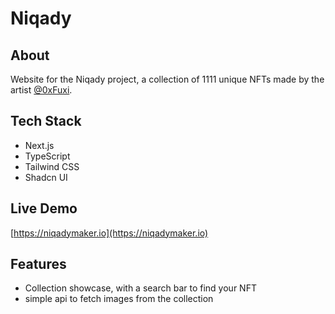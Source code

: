 # Niqady

## About

Website for the Niqady project, a collection of 1111 unique NFTs made by the artist [@0xFuxi](https://x.com/0xFUXI).

## Tech Stack

- Next.js
- TypeScript
- Tailwind CSS
- Shadcn UI

## Live Demo

[https://niqadymaker.io](https://niqadymaker.io)

## Features

- Collection showcase, with a search bar to find your NFT
- simple api to fetch images from the collection
